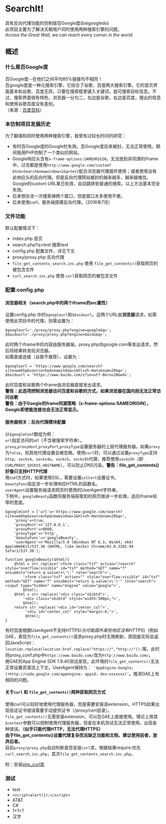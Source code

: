 # SearchIt!  

具有反向代理功能的仿制版百Google度(baigoogledu)  
此项目主要为了解决天朝用户同时使用两种搜索引擎的问题。  
*Across the Great Wall, we can reach every corner in the world.*  

## 概述  
### 什么是百Google度  

百Google度--在他们之间平均85%链接均不相同！   
百google度是一种元搜索引擎，它综合了谷歌、百度两大搜索引擎。它的首页界面基本和谷歌、百度无异。只要在搜索框里键入关键词，就可搜索目标信息。不过，搜索界面很有特色，浏览器一分为二，左边是谷歌，右边是百度，搜出的信息和使用谷歌百度没有差别。  
（来源：[百度百科](http://baike.baidu.com/item/baigoogledu)） 

### 本仿制项目发展历史  

为了翻墙和同时使用两种搜索引擎，我曾有过较长时间的研究：  
  
- 有时百Google度的Google栏失效。百Google度后来被封，无法正常使用。期间我用PHP仿制了一个类似的网站。  
- Google响应头含有`x-frame-options:SAMEORIGIN`，无法放到非同源的iframe中，过去都是使用`http://www.google.com/custom?btnG=Search&newwindow=1&q=test`配合浏览器代理插件使用；或者使用没有此响应头的反向代理。但是反向代理网站被封的越来越多，越来越难找，Google的custom URL某日失效，自动跳转到普通的搜索。以上方法基本完全失效。  
- 后来想办法一次搜索弹两个窗口，但是窗口太多使用不便。  
- 后来使用curl，服务端搭建反向代理。（2016年7月）    

### 文件功能  

默认配置情况下：  

- index.php  首页  
- search.php?q=test 搜索test	 
- config.php 配置文件，详见下文  
- proxy/proxy.php 反向代理
- `file_get_contents_search.inc.php` 使用 `file_get_contents()`获取网页的被包含文件
- `curl_search.inc.php` 使用 `curl`获取网页的被包含文件

### 配置:config.php  
#### 浏览器相关（search.php中的两个iframe的src属性）  

设置config.php 中的`$googleurl`和`$baiduurl`。这两个URL由**浏览器**请求。如需使用此项目中的代理，则需设置为：

    $googleurl='./proxy/proxy.php?engine=google&q=';
    $baiduurl='./proxy/proxy.php?engine=baidu&q=';

此时两个iframe中的内容由服务器端，proxy.php向google.com等发出请求，然后将结果转发给浏览器。  
如需直接连接（谷歌不推荐），设置为：

    $googleurl = 'https://www.google.com/search?site=webhp&source=hp&newwindow=1&hl=zh-Hans&num=20&q=';
    $baiduurl = 'https://www.baidu.com/s?ie=utf-8&rn=20&wd=';

此时百度和谷歌两个iframe由浏览器直接发出请求。  
**警告：此选项控制浏览器访问百度和谷歌的方式，如果浏览器在国内则无法正常访问谷歌**  
**警告：由于Google的frame同源策略（x-frame-options:SAMEORIGIN），Google即使能连接也会无法正常显示。**  


#### 服务器相关：反向代理模块配置  

以`$googleConf`数组为例：  
`url`指定访问的url（不含被搜索字符串）。  
`proxy`,`proxyHost`,`proxyPort`,`proxyType`设置服务器的上层代理服务器。如果`proxy`为`false`，则其他代理设置会被忽略。使用`curl`时，可以通过设置`proxyType`支持`http`、`socks4`、`socks4a`、`socks5`、`socks5h`代理，推荐使用`socks5h`（即 `CURLPROXY_SOCKS5_HOSTNAME`），可以防止DNS污染。**警告：file_get_contents()好像只支持HTTP代理**  
用curl方式时，如果使用SSL，需要设置`sslCert`设置证书。  
`beautyFunc`指定进一步处理响应HTML的函数名。  
`userAgent`设置服务端请求网页时使用的UserAgent字符串。  
下例中，`googleBeauty`函数将服务端获取到的网页做进一步处理，适应iframe较窄的宽度。

	$googleConf = ['url'=>'https://www.google.com/search?site=webhp&source=hp&newwindow=1&hl=zh-Hans&num=20&q=',
		'proxy'=>true,
		'proxyHost'=>'127.0.0.1',
		'proxyPort'=>8080,
		'proxyType'=>'http',
		'beautyFunc'=>'googleBeauty',
		'userAgent'=>'Mozilla/5.0 (Windows NT 6.3; Win64; x64) AppleWebKit/537.36 (KHTML, like Gecko) Chrome/62.0.3202.94 Safari/537.36'];
	
	function googleBeauty($html){
		$html = str_replace('<form class="tsf" action="/search" style="overflow:visible" id="tsf" method="GET" name="f" onsubmit="return q.value!=\'\'" role="search">', 
			'<form class="tsf" action="" style="overflow:visible" id="tsf" method="GET" name="f" onsubmit="return q.value!=\'\'" role="search"><input type="hidden" name="engine" value="google">', 
			$html);
		$html = str_replace('<div class="sbibtd">', 
			'<div class="sbibtd" style="width:500px;">', 
			$html);
		return str_replace('<div id="center_col">',
			 '<div id="center_col" style="margin:0;">',
			 $html);
	}
  
有时百度根据UserAgent不支持HTTPS(*也可能国外某些地区没有HTTPS*)（例如GAE，表现为`file_get_contents()`请求proxy.php时无限刷新，原因是实际会返回JavaScript：`location.replace(location.href.replace("https://","http://"));`等。此时将proxy_conf.php中`https://www.baidu.com/`改为`http://www.baidu.com/`。  
用GAE的App Engine SDK 1.9.40测试发现，此环境的`file_get_contents()`无法正常设置资源流上下文。UserAgent保持为：` 'AppEngine-Google; (+http://code.google.com/appengine; appid: dev~xxxxxxx)'`。推测GAE上有相同的问题。

#### 关于`curl` 和 `file_get_contents()`两种获取网页方式  

使用curl可以较好地使用代理服务器，但是需要安装该extension，HTTPS如果出现验证证书错误需要手动提供证书（/proxy/cert目录）。  
`file_get_contents()`无需安装extension，可以在GAE上直接使用。理论上用其`$context`参数可以控制使用代理服务器，但是在本机测试无法正常使用，出现各种错误。**（似乎只能代理HTTP，无法代理HTTPS）**  
**由于file_get_contents()设置代理复杂而且缺乏功能和文档，建议使用前者，放弃后者。**  
目前`proxy/proxy.php`自动判断是否安装`curl`库，根据结果require:优先`curl_search.inc.php`，其次`file_get_contents_search.inc.php`。  

附：安装[php_curl库](http://php.net/manual/zh/book.curl.php)  

### 测试
- test
- `<script>alert(1);</script>`
- AT&T
- C#
- 1+1=?
- 汉字